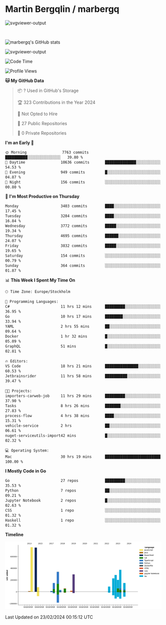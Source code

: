 # Martin Bergqlin / marbergq

![svgviewer-output](https://user-images.githubusercontent.com/2405410/206014777-22d41ecb-c24f-421d-b7d9-bba2cb5bb0de.svg)

<br>

<!--- [![Martin's Week](https://github-readme-stats.vercel.app/api/wakatime?username=marbergq&theme=dark)](https://github.com/anuraghazra/github-readme-stats) -->

![marbergq's GitHub stats](https://github-readme-stats.vercel.app/api?username=marbergq&count_private=true&show_icons=true)

![svgviewer-output](https://wakatime.com/badge/user/3f0a2069-6683-4e19-9a4a-7d21ea815067.svg)

<!--START_SECTION:waka-->
![Code Time](http://img.shields.io/badge/Code%20Time-3%2C768%20hrs%2046%20mins-blue)

![Profile Views](http://img.shields.io/badge/Profile%20Views-0-blue)

**🐱 My GitHub Data** 

> 📦 ? Used in GitHub's Storage 
 > 
> 🏆 323 Contributions in the Year 2024
 > 
> 🚫 Not Opted to Hire
 > 
> 📜 27 Public Repositories 
 > 
> 🔑 0 Private Repositories 
 > 
**I'm an Early 🐤** 

```text
🌞 Morning                7763 commits        ██████████░░░░░░░░░░░░░░░   39.80 % 
🌆 Daytime                10636 commits       ██████████████░░░░░░░░░░░   54.53 % 
🌃 Evening                949 commits         █░░░░░░░░░░░░░░░░░░░░░░░░   04.87 % 
🌙 Night                  156 commits         ░░░░░░░░░░░░░░░░░░░░░░░░░   00.80 % 
```
📅 **I'm Most Productive on Thursday** 

```text
Monday                   3403 commits        ████░░░░░░░░░░░░░░░░░░░░░   17.45 % 
Tuesday                  3284 commits        ████░░░░░░░░░░░░░░░░░░░░░   16.84 % 
Wednesday                3772 commits        █████░░░░░░░░░░░░░░░░░░░░   19.34 % 
Thursday                 4695 commits        ██████░░░░░░░░░░░░░░░░░░░   24.07 % 
Friday                   3832 commits        █████░░░░░░░░░░░░░░░░░░░░   19.65 % 
Saturday                 154 commits         ░░░░░░░░░░░░░░░░░░░░░░░░░   00.79 % 
Sunday                   364 commits         ░░░░░░░░░░░░░░░░░░░░░░░░░   01.87 % 
```


📊 **This Week I Spent My Time On** 

```text
🕑︎ Time Zone: Europe/Stockholm

💬 Programming Languages: 
C#                       11 hrs 12 mins      █████████░░░░░░░░░░░░░░░░   36.95 % 
Go                       10 hrs 17 mins      ████████░░░░░░░░░░░░░░░░░   33.94 % 
YAML                     2 hrs 55 mins       ██░░░░░░░░░░░░░░░░░░░░░░░   09.64 % 
Docker                   1 hr 32 mins        █░░░░░░░░░░░░░░░░░░░░░░░░   05.09 % 
GraphQL                  51 mins             █░░░░░░░░░░░░░░░░░░░░░░░░   02.81 % 

🔥 Editors: 
VS Code                  18 hrs 21 mins      ███████████████░░░░░░░░░░   60.53 % 
Jetbrainsrider           11 hrs 58 mins      ██████████░░░░░░░░░░░░░░░   39.47 % 

🐱‍💻 Projects: 
importers-carweb-job     11 hrs 29 mins      █████████░░░░░░░░░░░░░░░░   37.90 % 
Tasks                    8 hrs 26 mins       ███████░░░░░░░░░░░░░░░░░░   27.83 % 
process-flow             4 hrs 38 mins       ████░░░░░░░░░░░░░░░░░░░░░   15.31 % 
vehicle-service          2 hrs               ██░░░░░░░░░░░░░░░░░░░░░░░   06.61 % 
nuget-serviceutils-import42 mins             █░░░░░░░░░░░░░░░░░░░░░░░░   02.32 % 

💻 Operating System: 
Mac                      30 hrs 19 mins      █████████████████████████   100.00 % 
```

**I Mostly Code in Go** 

```text
Go                       27 repos            █████████░░░░░░░░░░░░░░░░   35.53 % 
Python                   7 repos             ██░░░░░░░░░░░░░░░░░░░░░░░   09.21 % 
Jupyter Notebook         2 repos             █░░░░░░░░░░░░░░░░░░░░░░░░   02.63 % 
CSS                      1 repo              ░░░░░░░░░░░░░░░░░░░░░░░░░   01.32 % 
Haskell                  1 repo              ░░░░░░░░░░░░░░░░░░░░░░░░░   01.32 % 
```



**Timeline**

![Lines of Code chart](https://raw.githubusercontent.com/marbergq/marbergq/main/assets/bar_graph.png)


 Last Updated on 23/02/2024 00:15:12 UTC
<!--END_SECTION:waka-->
